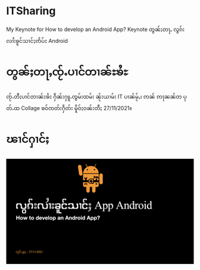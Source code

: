 # ITSharing
My Keynote for How to develop an Android App? Keynote တွၼ်ႈတႃႇ လွၵ်းလၢႆးၶူင်သၢင်ႈဢႅပ်ႊ Android
# တွၼ်ႈတႃႇၸႂ်ႉပၢင်တၢၼ်ႊၶႆႊ
ၸႂ်ႉတီႈပၢင်တၢၼ်ႊၶႆႊ ႁဵၼ်းႁူႉၸွမ်းထမ်း ၼႂ်းယၢမ်း IT ပၢၼ်မႂ်ႇ၊ ဢၼ် ဢႃၼၼ်တ ပုတ်ႉထ Collage ၶဝ်ၸတ်းႁဵတ်း မိူဝ်ႈဝၼ်းတီႈ 27/11/2021။
# ၽၢင်ႁၢင်ႈ
![ၽၢင်ႁၢင်ႈ](screenshot.jpeg)

